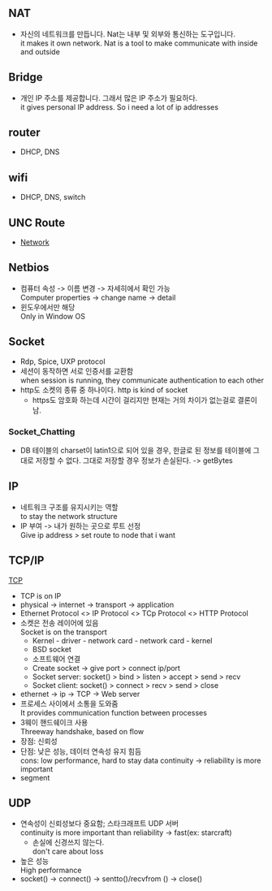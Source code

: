 
## NAT
* 자신의 네트워크를 만듭니다. Nat는 내부 및 외부와 통신하는 도구입니다.  
    it makes it own network. Nat is a tool to make communicate with inside and outside 

## Bridge
* 개인 IP 주소를 제공합니다. 그래서 많은 IP 주소가 필요하다.  
    it gives personal IP address. So i need a lot of ip addresses



## router
* DHCP, DNS

## wifi
* DHCP, DNS, switch

## UNC Route
* [Network](http://miniyo78.tistory.com/entry/UNC-%EA%B2%BD%EB%A1%9C)

## Netbios
* 컴퓨터 속성 -> 이름 변경 -> 자세히에서 확인 가능  
    Computer properties -> change name -> detail
* 윈도우에서만 해당  
    Only in Window OS

## Socket
* Rdp, Spice, UXP protocol
* 세션이 동작하면 서로 인증서를 교환함  
    when session is running, they communicate authentication to each other
* http도 소켓의 종류 중 하나이다.
  http is kind of socket  
  - https도 암호화 하는데 시간이 걸리지만 현재는 거의 차이가 없는걸로 결론이 남. 

### Socket_Chatting
* DB 테이블의 charset이 latin1으로 되어 있을 경우, 한글로 된 정보를 테이블에 그대로 저장할 수 없다. 그대로 저장할 경우 정보가 손실된다. -> getBytes


## IP
* 네트워크 구조를 유지시키는 역할  
    to stay the network structure
* IP 부여 -> 내가 원하는 곳으로 루트 선정  
    Give ip address > set route to node that i want



## TCP/IP
[TCP]('https://www.youtube.com/watch?v=8Ql1l048MD8&list=PLVsNizTWUw7GZy4UA9pntGRC9IIXIYiHm&index=3')
*  TCP is on IP
* physical -> internet -> transport -> application
* Ethernet Protocol <> IP Protocol <> TCp Protocol <> HTTP Protocol
* 소켓은 전송 레이어에 있음  
  Socket is on the transport  
  - Kernel - driver - network card - network card - kernel
  - BSD socket 
  - 소프트웨어 연결
  - Create socket -> give port > connect ip/port
  - Socket server: socket() > bind > listen > accept > send > recv
  - Socket client: socket() >                connect > recv > send > close
* ethernet ->     ip   ->    TCP    ->    Web server
* 프로세스 사이에서 소통을 도와줌  
    It provides communication function between processes
* 3웨이 핸드쉐이크 사용  
  Threeway handshake, based on flow
* 장점: 신뢰성
* 단점: 낮은 성능, 데이터 연속성 유지 힘듬  
    cons: low performance, hard to stay data continuity -> reliability is more important
* segment




## UDP
* 연속성이 신뢰성보다 중요함; 스타크래프트 UDP 서버  
  continuity is more important than reliability -> fast(ex: starcraft)
  - 손실에 신경쓰지 않는다.  
    don't care about loss
* 높은 성능  
    High performance
* socket() -> connect() -> sentto()/recvfrom () -> close()
 